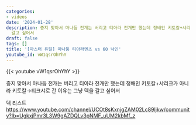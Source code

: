 ```yaml
---
categories:
- videos
date: '2024-01-28'
description: 증지 맞아서 마나둠 전개는 버리고 티아라 전개만 했는데 정배인 키토칼+샤리크가 아니라 키토칼→티크샤로 간 이유는 그냥 덱을
  갈고 싶어서
draft: false
tags: []
title: '[마스터 듀얼] 마나둠 티아라멘츠 vs 60 낙인'
youtube_id: vW1qsrOhYhY
---
```



{{< youtube vW1qsrOhYhY >}}

증지 맞아서 마나둠 전개는 버리고 티아라 전개만 했는데 정배인 키토칼+샤리크가 아니라 키토칼→티크샤로 간 이유는 그냥 덱을 갈고 싶어서

덱 리스트
https://www.youtube.com/channel/UCOt8sKxnjgZAM02Lc89Ijkw/community?lb=UgkxjPmr3L3W9gAZDQLv3pNMF_uUM2kbMf_z